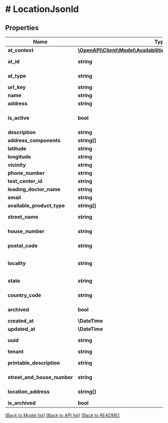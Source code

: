 # # LocationJsonld

## Properties

Name | Type | Description | Notes
------------ | ------------- | ------------- | -------------
**at_context** | [**\OpenAPI\Client\Model\AvailabilitiesAvailableDayDtoJsonldContext**](AvailabilitiesAvailableDayDtoJsonldContext.md) |  | [optional]
**at_id** | **string** |  | [optional] [readonly]
**at_type** | **string** |  | [optional] [readonly]
**url_key** | **string** |  |
**name** | **string** |  |
**address** | **string** |  |
**is_active** | **bool** |  | [optional] [default to true]
**description** | **string** |  | [optional]
**address_components** | **string[]** |  | [optional]
**latitude** | **string** |  | [optional]
**longitude** | **string** |  | [optional]
**vicinity** | **string** |  | [optional]
**phone_number** | **string** |  | [optional]
**test_center_id** | **string** |  | [optional]
**leading_doctor_name** | **string** |  | [optional]
**email** | **string** |  | [optional]
**available_product_type** | **string[]** |  | [optional]
**street_name** | **string** |  | [optional] [readonly]
**house_number** | **string** |  | [optional] [readonly]
**postal_code** | **string** |  | [optional] [readonly]
**locality** | **string** | Locality is also the city. | [optional] [readonly]
**state** | **string** |  | [optional] [readonly]
**country_code** | **string** |  | [optional] [readonly]
**archived** | **bool** |  | [optional] [readonly]
**created_at** | **\DateTime** |  | [optional]
**updated_at** | **\DateTime** |  | [optional]
**uuid** | **string** |  | [optional] [readonly]
**tenant** | **string** |  | [optional]
**printable_description** | **string** |  | [optional] [readonly]
**street_and_house_number** | **string** |  | [optional] [readonly]
**location_address** | **string[]** |  | [optional] [readonly]
**is_archived** | **bool** |  | [optional]

[[Back to Model list]](../../README.md#models) [[Back to API list]](../../README.md#endpoints) [[Back to README]](../../README.md)
